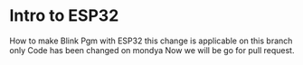 # Intro to ESP32
 How to make Blink Pgm with ESP32
this change is applicable on this branch only
Code has been changed on mondya
Now we will be go for pull request.
